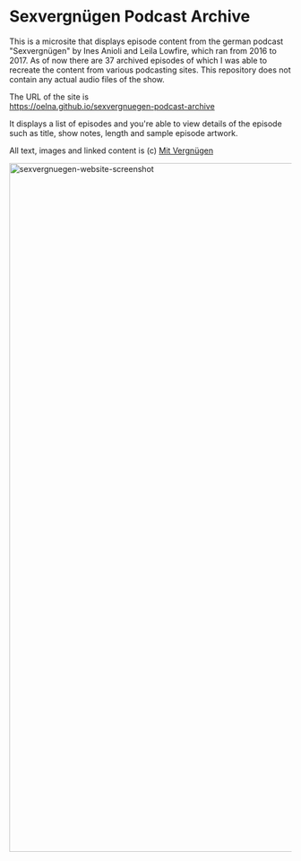 # Sexvergnügen Podcast Archive

This is a microsite that displays episode content from the german podcast "Sexvergnügen" by Ines Anioli and Leila Lowfire, which ran from 2016 to 2017. As of now there are 37 archived episodes of which I was able to recreate the content from various podcasting sites. This repository does not contain any actual audio files of the show.

The URL of the site is  
https://oelna.github.io/sexvergnuegen-podcast-archive

It displays a list of episodes and you're able to view details of the episode such as title, show notes, length and sample episode artwork.

All text, images and linked content is (c) [Mit Vergnügen](https://mitvergnuegen.com/kontakt/)

<img width="1230" alt="sexvergnuegen-website-screenshot" src="https://user-images.githubusercontent.com/1279725/125683377-2c9a3701-78d4-4264-8761-3f1be517f836.png">
